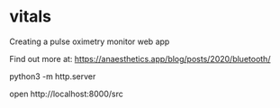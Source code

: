 # vitals

Creating a pulse oximetry monitor web app

Find out more at:
https://anaesthetics.app/blog/posts/2020/bluetooth/

python3 -m http.server

open http://localhost:8000/src
